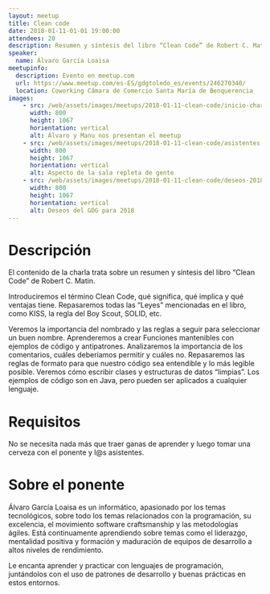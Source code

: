 ```yaml
---
layout: meetup
title: Clean code
date: 2018-01-11-01-01 19:00:00
attendees: 20
description: Resumen y síntesis del libro “Clean Code” de Robert C. Matin
speaker:
  name: Álvaro García Loaisa
meetupinfo:
  description: Evento en meetup.com
  url: https://www.meetup.com/es-ES/gdgtoledo_es/events/246270340/
  location: Coworking Cámara de Comercio Santa María de Benquerencia
images:
    - src: /web/assets/images/meetups/2018-01-11-clean-code/inicio-charla.jpg
      width: 800
      height: 1067
      horientation: vertical
      alt: Álvaro y Manu nos presentan el meetup
    - src: /web/assets/images/meetups/2018-01-11-clean-code/asistentes.jpg
      width: 800
      height: 1067
      horientation: vertical
      alt: Aspecto de la sala repleta de gente
    - src: /web/assets/images/meetups/2018-01-11-clean-code/deseos-2018.jpg
      width: 800
      height: 1067
      horientation: vertical
      alt: Deseos del GDG para 2018
---
```


# Descripción
El contenido de la charla trata sobre un resumen y síntesis del libro “Clean Code” de Robert C. Matin.

Introduciremos el término Clean Code, qué significa, qué implica y qué ventajas tiene.
Repasaremos todas las “Leyes” mencionadas en el libro, como KISS, la regla del Boy Scout, SOLID, etc.

Veremos la importancia del nombrado y las reglas a seguir para seleccionar un buen nombre.
Aprenderemos a crear Funciones mantenibles con ejemplos de código y antipatrones.
Analizaremos la importancia de los comentarios, cuáles deberíamos permitir y cuáles no.
Repasaremos las reglas de formato para que nuestro código sea entendible y lo más legible posible.
Veremos cómo escribir clases y estructuras de datos “limpias”.
Los ejemplos de código son en Java, pero pueden ser aplicados a cualquier lenguaje.

# Requisitos
No se necesita nada más que traer ganas de aprender y luego tomar una cerveza con el ponente y l@s asistentes.

# Sobre el ponente
Álvaro García Loaisa es un informático, apasionado por los temas tecnológicos, sobre todo los temas relacionados con la programación, su excelencia, el movimiento software craftsmanship y las metodologías ágiles. Está continuamente aprendiendo sobre temas como el liderazgo, mentalidad positiva y formación y maduración de equipos de desarrollo a altos niveles de rendimiento.

Le encanta aprender y practicar con lenguajes de programación, juntándolos con el uso de patrones de desarrollo y buenas prácticas en estos entornos.